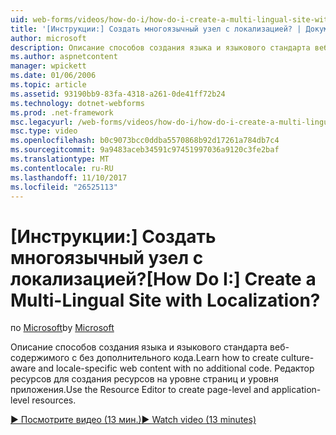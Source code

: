 ```yaml
---
uid: web-forms/videos/how-do-i/how-do-i-create-a-multi-lingual-site-with-localization
title: '[Инструкции:] Создать многоязычный узел с локализацией? | Документы Майкрософт'
author: microsoft
description: Описание способов создания языка и языкового стандарта веб-содержимого с без дополнительного кода. Используйте редактор ресурсов для создания страниц и уровня приложения...
ms.author: aspnetcontent
manager: wpickett
ms.date: 01/06/2006
ms.topic: article
ms.assetid: 93190bb9-83fa-4318-a261-0de41ff72b24
ms.technology: dotnet-webforms
ms.prod: .net-framework
msc.legacyurl: /web-forms/videos/how-do-i/how-do-i-create-a-multi-lingual-site-with-localization
msc.type: video
ms.openlocfilehash: b0c9073bcc0ddba5570868b92d17261a784db7c4
ms.sourcegitcommit: 9a9483aceb34591c97451997036a9120c3fe2baf
ms.translationtype: MT
ms.contentlocale: ru-RU
ms.lasthandoff: 11/10/2017
ms.locfileid: "26525113"
---
```

<a name="how-do-i-create-a-multi-lingual-site-with-localization"></a><span data-ttu-id="8eda3-105">[Инструкции:] Создать многоязычный узел с локализацией?</span><span class="sxs-lookup"><span data-stu-id="8eda3-105">[How Do I:] Create a Multi-Lingual Site with Localization?</span></span>
====================
<span data-ttu-id="8eda3-106">по [Microsoft](https://github.com/microsoft)</span><span class="sxs-lookup"><span data-stu-id="8eda3-106">by [Microsoft](https://github.com/microsoft)</span></span>

<span data-ttu-id="8eda3-107">Описание способов создания языка и языкового стандарта веб-содержимого с без дополнительного кода.</span><span class="sxs-lookup"><span data-stu-id="8eda3-107">Learn how to create culture-aware and locale-specific web content with no additional code.</span></span> <span data-ttu-id="8eda3-108">Редактор ресурсов для создания ресурсов на уровне страниц и уровня приложения.</span><span class="sxs-lookup"><span data-stu-id="8eda3-108">Use the Resource Editor to create page-level and application-level resources.</span></span>

[<span data-ttu-id="8eda3-109">&#9654; Посмотрите видео (13 мин.)</span><span class="sxs-lookup"><span data-stu-id="8eda3-109">&#9654; Watch video (13 minutes)</span></span>](https://channel9.msdn.com/Blogs/ASP-NET-Site-Videos/how-do-i-create-a-multi-lingual-site-with-localization)
